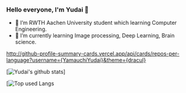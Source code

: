 ### Hello everyone, I'm Yudai 👋

- 🏫 I’m RWTH Aachen University student which learning Computer Engineering.
- 🌱 I’m currently learning Image processing, Deep Learning, Brain science.

http://github-profile-summary-cards.vercel.app/api/cards/repos-per-language?username={YamauchiYudai}&theme={dracul}

[![Yudai's github stats](https://github-readme-stats.vercel.app/api?username=YamauchiYudai&hide=contribs&count_private=true&show_icons=true&theme=tokyonight)]

[![Top used Langs](https://github-readme-stats.vercel.app/api/top-langs/?username=YamauchiYudai&layout=compact&theme=tokyonight)
